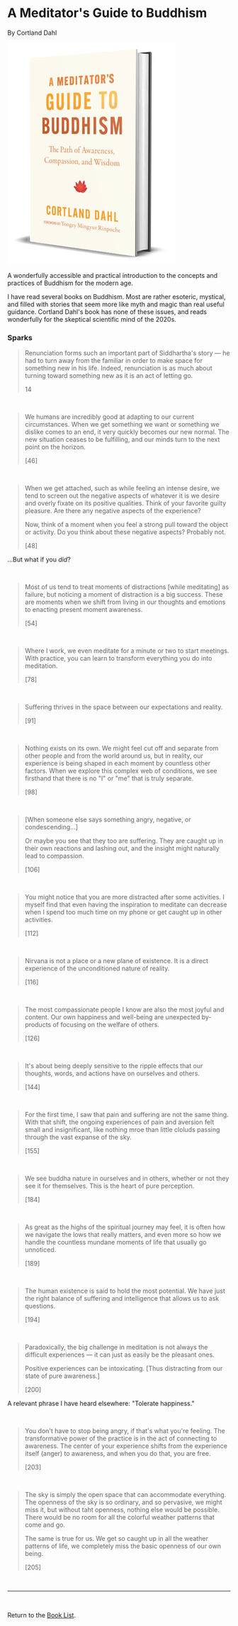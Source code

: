 # A Meditator's Guide to Buddhism

By Cortland Dahl

![Cover Image](a_meditators_guide_to_buddhism__cortland_dahl.png)

A wonderfully accessible and practical introduction to the concepts and practices of Buddhism for the modern age.

I have read several books on Buddhism. Most are rather esoteric, mystical, and filled with stories that seem more like myth and magic than real useful guidance. Cortland Dahl's book has none of these issues, and reads wonderfully for the skeptical scientific mind of the 2020s.

### Sparks

> Renunciation forms such an important part of Siddhartha's story — he had to turn away from the familiar in order to make space for something new in his life. Indeed, renunciation is as much about turning toward something new as it is an act of letting go.
>
> 14

<br/>

> We humans are incredibly good at adapting to our current circumstances. When we get something we want or something we dislike comes to an end, it very quickly becomes our new normal. The new situation ceases to be fulfilling, and our minds turn to the next point on the horizon.
>
> [46]

<br/>

> When we get attached, such as while feeling an intense desire, we tend to screen out the negative aspects of whatever it is we desire and overly fixate on its positive qualities. Think of your favorite guilty pleasure. Are there any negative aspects of the experience?
>
> Now, think of a moment when you feel a strong pull toward the object or activity. Do you think about these negative aspects? Probably not.
>
> [48]

...But what if you *did*?

<br/>

> Most of us tend to treat moments of distractions [while meditating] as failure, but noticing a moment of distraction is a big success. These are moments when we shift from living in our thoughts and emotions to enacting present moment awareness.
>
> [54]

<br/>

> Where I work, we even meditate for a minute or two to start meetings. With practice, you can learn to transform everything you do into meditation.
>
> [78]

<br/>

> Suffering thrives in the space between our expectations and reality.
>
> [91]

<br/>

> Nothing exists on its own. We might feel cut off and separate from other people and from the world around us, but in reality, our experience is being shaped in each moment by countless other factors. When we explore this complex web of conditions, we see firsthand that there is no "I" or "me" that is truly separate.
>
> [98]

<br/>

> [When someone else says something angry, negative, or condescending...]
>
> Or maybe you see that they too are suffering. They are caught up in their own reactions and lashing out, and the insight might naturally lead to compassion.
>
> [106]

<br/>

> You might notice that you are more distracted after some activities. I myself find that even having the inspiration to meditate can decrease when I spend too much time on my phone or get caught up in other activities.
>
> [112]

<br/>

> Nirvana is not a place or a new plane of existence. It is a direct experience of the unconditioned nature of reality.
>
> [116]

<br/>

> The most compassionate people I know are also the most joyful and content. Our own happiness and well-being are unexpected by-products of focusing on the welfare of others.
>
> [126]

<br/>

> It's about being deeply sensitive to the ripple effects that our thoughts, words, and actions have on ourselves and others.
>
> [144]

<br/>

> For the first time, I saw that pain and suffering are not the same thing. With that shift, the ongoing experiences of pain and aversion felt small and insignificant, like nothing mroe than little cloluds passing through the vast expanse of the sky.
>
> [155]

<br/>

> We see buddha nature in ourselves and in others, whether or not they see it for themselves. This is the heart of pure perception.
>
> [184]

<br/>

> As great as the highs of the spiritual journey may feel, it is often how we navigate the lows that really matters, and even more so how we handle the countless mundane moments of life that usually go unnoticed.
>
> [189]

<br/>

> The human existence is said to hold the most potential. We have just the right balance of suffering and intelligence that allows us to ask questions.
>
> [194]

<br/>

> Paradoxically, the big challenge in meditation is not always the difficult experiences — it can just as easily be the pleasant ones.
>
> Positive experiences can be intoxicating. [Thus distracting from our state of pure awareness.]
>
> [200]

A relevant phrase I have heard elsewhere: "Tolerate happiness."

<br/>

> You don't have to stop being angry, if that's what you're feeling. The transformative power of the practice is in the act of connecting to awareness. The center of your experience shifts from the experience itself (anger) to awareness, and when you do that, you are free.
>
> [203]

<br/>

> The sky is simply the open space that can accommodate everything. The openness of the sky is so ordinary, and so pervasive, we might miss it, but without taht openness, nothing else would be possible. There would be no room for all the colorful weather patterns that come and go.
>
> The same is true for us. We get so caught up in all the weather patterns of life, we completely miss the basic openness of our own being.
>
> [205]

<br/>

---

<br/>

Return to the [Book List](Readme.md).
